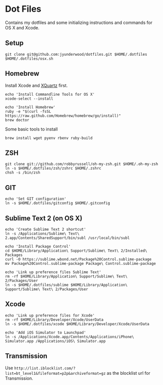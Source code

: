 # Dot Files

Contains my dotfiles and some initializing instructions and commands for OS X and Xcode.

## Setup

    git clone git@github.com:jyunderwood/dotfiles.git $HOME/.dotfiles
    $HOME/.dotfiles/osx.sh

## Homebrew

Install Xcode and [XQuartz](http://xquartz.macosforge.org/) first.

    echo 'Install Commandline Tools for OS X'
    xcode-select --install

    echo 'Install Homebrew'
    ruby -e "$(curl -fsSL https://raw.github.com/Homebrew/homebrew/go/install)"
    brew doctor

Some basic tools to install

    brew install wget pyenv rbenv ruby-build

## ZSH

    git clone git://github.com/robbyrussell/oh-my-zsh.git $HOME/.oh-my-zsh
    ln -s $HOME/.dotfiles/zsh/zshrc $HOME/.zshrc
    chsh -s /bin/zsh

## GIT

    echo 'Set GIT configuration'
    ln -s $HOME/.dotfiles/gitconfig $HOME/.gitconfig

## Sublime Text 2 (on OS X)

    echo 'Create Sublime Text 2 shortcut'
    ln -s /Applications/Sublime\ Text\ 2.app/Contents/SharedSupport/bin/subl /usr/local/bin/subl

    echo 'Install Package Control'
    cd $HOME/Library/Application\ Support/Sublime\ Text\ 2/Installed\ Packages
    curl -O https://sublime.wbond.net/Package%20Control.sublime-package
    mv Package%20Control.sublime-package Package\ Control.sublime-package

    echo 'Link up preference files Sublime Text'
    rm -rf $HOME/Library/Application\ Support/Sublime\ Text\ 2/Packages/User
    ln -s $HOME/.dotfiles/sublime $HOME/Library/Application\ Support/Sublime\ Text\ 2/Packages/User

## Xcode

    echo 'Link up preference files for Xcode'
    rm -rf $HOME/Library/Developer/Xcode/UserData
    ln -s $HOME/.dotfiles/xcode $HOME/Library/Developer/Xcode/UserData

    echo 'Add iOS Simulator to Launchpad'
    ln -s /Applications/Xcode.app/Contents/Applications/iPhone\ Simulator.app /Applications/iOS\ Simulator.app

## Transmission

Use `http://list.iblocklist.com/?list=bt_level1&fileformat=p2p&archiveformat=gz` as the blocklist url for Transmission.
